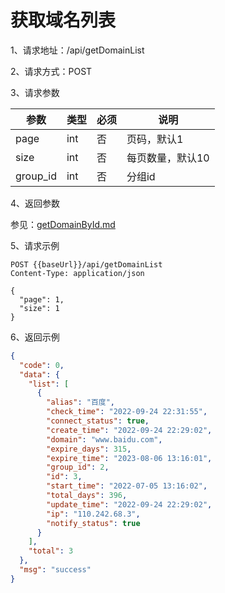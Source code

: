 # 获取域名列表

1、请求地址：/api/getDomainList

2、请求方式：POST

3、请求参数

| 参数  | 类型   | 必须 | 说明 |
| -| - | - | - |
|page | int | 否 | 页码，默认1
|size | int | 否 | 每页数量，默认10
|group_id | int | 否 | 分组id

4、返回参数

参见：[getDomainById.md](/doc/domain/getDomainById.md)

5、请求示例

```
POST {{baseUrl}}/api/getDomainList
Content-Type: application/json

{
  "page": 1,
  "size": 1
}
```

6、返回示例

```json
{
  "code": 0,
  "data": {
    "list": [
      {
        "alias": "百度",
        "check_time": "2022-09-24 22:31:55",
        "connect_status": true,
        "create_time": "2022-09-24 22:29:02",
        "domain": "www.baidu.com",
        "expire_days": 315,
        "expire_time": "2023-08-06 13:16:01",
        "group_id": 2,
        "id": 3,
        "start_time": "2022-07-05 13:16:02",
        "total_days": 396,
        "update_time": "2022-09-24 22:29:02",
        "ip": "110.242.68.3",
        "notify_status": true
      }
    ],
    "total": 3
  },
  "msg": "success"
}
```


